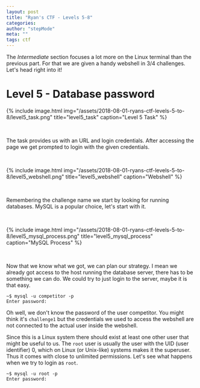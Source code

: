 ```yaml
---
layout: post
title: "Ryan's CTF - Levels 5-8"
categories:
author: "stepMode"
meta: ""
tags: ctf
---
```


The *Intermediate* section focuses a lot more on the Linux terminal than the previous part. For that we are given a handy webshell in 3/4 challenges. Let's head right into it!

# Level 5 - Database password

{% include image.html
            img="/assets/2018-08-01-ryans-ctf-levels-5-to-8/level5_task.png"
            title="level5_task"
            caption="Level 5 Task" %}

<br>

The task provides us with an URL and login credentials. After accessing the page we get prompted to login with the given credentials.

<br>

{% include image.html
            img="/assets/2018-08-01-ryans-ctf-levels-5-to-8/level5_webshell.png"
            title="level5_webshell"
            caption="Webshell" %}

<br>

Remembering the challenge name we start by looking for running databases. MySQL is a popular choice, let's start with it.


<br>

{% include image.html
            img="/assets/2018-08-01-ryans-ctf-levels-5-to-8/level5_mysql_process.png"
            title="level5_mysql_process"
            caption="MySQL Process" %}

<br>

Now that we know what we got, we can plan our strategy. I mean we already got access to the host running the database server, there has to be something we can do. We could try to just login to the server, maybe it is that easy.

```shell
~$ mysql -u competitor -p
Enter password:  
```

Oh well, we don't know the password of the user competitor. You might think it's `challenge1` but the credentials we used to access the webshell are not connected to the actual user inside the webshell.

Since this is a Linux system there should exist at least one other user that might be useful to us. The `root` user is usually the user with the UID (user identifier) 0, which on Linux (or Unix-like) systems makes it the superuser. Thus it comes with close to unlimited permissions. Let's see what happens when we try to login as `root`.

```shell
~$ mysql -u root -p
Enter password:
```

